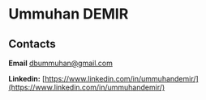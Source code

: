 # Ummuhan DEMIR
## Contacts

**Email** [dbummuhan@gmail.com](dbummuhan@gmail.com)

**Linkedin:** [https://www.linkedin.com/in/ummuhandemir/](https://www.linkedin.com/in/ummuhandemir/)

